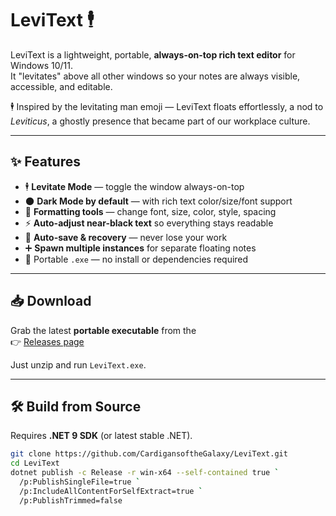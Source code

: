 # LeviText 🕴

LeviText is a lightweight, portable, **always-on-top rich text editor** for Windows 10/11.  
It "levitates" above all other windows so your notes are always visible, accessible, and editable.

🕴 Inspired by the levitating man emoji — LeviText floats effortlessly, a nod to *Leviticus*, a ghostly presence that became part of our workplace culture.

---

## ✨ Features

- 🕴 **Levitate Mode** — toggle the window always-on-top
- 🌑 **Dark Mode by default** — with rich text color/size/font support
- 🎨 **Formatting tools** — change font, size, color, style, spacing
- ⚡ **Auto-adjust near-black text** so everything stays readable
- 💾 **Auto-save & recovery** — never lose your work
- ➕ **Spawn multiple instances** for separate floating notes
- 🚀 Portable `.exe` — no install or dependencies required

---

## 📥 Download

Grab the latest **portable executable** from the  
👉 [Releases page](https://github.com/CardigansoftheGalaxy/LeviText/releases)

Just unzip and run `LeviText.exe`.

---

## 🛠 Build from Source

Requires **.NET 9 SDK** (or latest stable .NET).

```bash
git clone https://github.com/CardigansoftheGalaxy/LeviText.git
cd LeviText
dotnet publish -c Release -r win-x64 --self-contained true `
  /p:PublishSingleFile=true `
  /p:IncludeAllContentForSelfExtract=true `
  /p:PublishTrimmed=false
